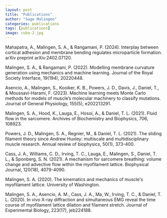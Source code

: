 ```yaml
---
layout: post
title: "Publications"
author: "Sage Malingen"
categories: publications
tags: [publications]
image: cuba-2.jpg
---
```

Mahapatra, A., Malingen, S. A., & Rangamani, P. (2024). Interplay between cortical adhesion and membrane bending regulates microparticle formation. arXiv preprint arXiv:2402.07120.

Malingen, S. A., & Rangamani, P. (2022). Modelling membrane curvature generation using mechanics and machine learning. Journal of the Royal Society Interface, 19(194), 20220448.

Asencio, A., Malingen, S., Kooiker, K. B., Powers, J. D., Davis, J., Daniel, T., & Moussavi-Harami, F. (2023). Machine learning meets Monte Carlo methods for models of muscle’s molecular machinery to classify mutations. Journal of General Physiology, 155(5), e202213291.

Malingen, S. A., Hood, K., Lauga, E., Hosoi, A., & Daniel, T. L. (2021). Fluid flow in the sarcomere. Archives of Biochemistry and Biophysics, 706, 108923.

Powers, J. D., Malingen, S. A., Regnier, M., & Daniel, T. L. (2021). The sliding filament theory since Andrew Huxley: multiscale and multidisciplinary muscle research. Annual review of biophysics, 50(1), 373-400.

Cass, J. A., Williams, C. D., Irving, T. C., Lauga, E., Malingen, S., Daniel, T. L., & Sponberg, S. N. (2021). A mechanism for sarcomere breathing: volume change and advective flow within the myofilament lattice. Biophysical Journal, 120(18), 4079-4090.

Malingen, S. A. (2020). The kinematics and mechanics of muscle's myofilament lattice. University of Washington.

Malingen, S. A., Asencio, A. M., Cass, J. A., Ma, W., Irving, T. C., & Daniel, T. L. (2020). In vivo X-ray diffraction and simultaneous EMG reveal the time course of myofilament lattice dilation and filament stretch. Journal of Experimental Biology, 223(17), jeb224188.

